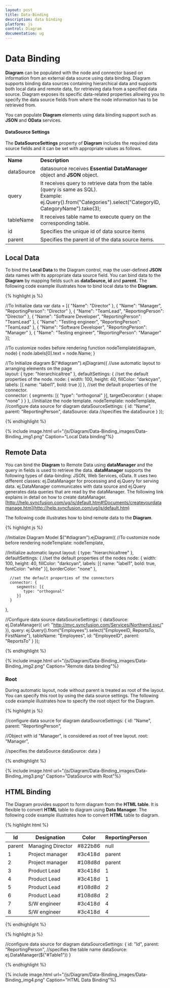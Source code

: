 ```yaml
---
layout: post
title: Data-Binding
description: data binding
platform: js
control: Diagram
documentation: ug
---
```


# Data Binding

**Diagram** can be populated with the node and connector based on information from an external data source using data binding. Diagram supports binding data sources containing hierarchical data and supports both local data and remote data, for retrieving data from a specified data source. Diagram exposes its specific data-related properties allowing you to specify the data source fields from where the node information has to be retrieved from.

You can populate **Diagram** elements using data binding support such as **JSON** and **OData** services.

#### DataSource Settings

The **DataSourceSettings** property of **Diagram** includes the required data source fields and it can be set with appropriate values as follows.

<table>
<tr>
<td>
<b>Name</b></td><td>
<b>Description</b></td></tr>
<tr>
<td>
dataSource</td><td>
datasource receives <b>Essential DataManager</b> object and <b>JSON</b> object.</td></tr>
<tr>
<td>
query</td><td>
It receives query to retrieve data from the table (query is same as SQL).<br/>
Example: ej.Query().from("Categories").select("CategoryID, CategoryName").take(3);</td></tr>
<tr>
<td>
tableName</td><td>
It receives table name to execute query on the corresponding table.</td></tr>
<tr>
<td>
id</td><td>
Specifies the unique id of data source items</td></tr>
<tr>
<td>
parent</td><td>
Specifies the parent id of the data source items.</td></tr>
</table>


## Local Data

To bind the **Local Data** to the Diagram control, map the user-defined **JSON** data names with its appropriate data source field. You can bind data to the **Diagram** by mapping fields such as **dataSource, id** and **parent.** The following code example illustrates how to bind local data to the **Diagram.**

{% highlight js %}

//To Initialize data
var data = [{
   "Name": "Director"
}, {
   "Name": "Manager",
   "ReportingPerson": "Director"
}, {
   "Name": "TeamLead",
   "ReportingPerson": "Director"
}, {
   "Name": "Software Developer",
   "ReportingPerson": "TeamLead"
}, {
   "Name": "Testing engineer",
   "ReportingPerson": "TeamLead"
}, {
   "Name": "Software Developer",
   "ReportingPerson": "Manager"
}, {
   "Name": "Testing engineer",
   "ReportingPerson": "Manager"
}];

//To customize nodes before rendering
function nodeTemplate(diagram, node) {
   node.labels[0].text = node.Name;
}

//To Initialize diagram
$("#diagram").ejDiagram({
   //use automatic layout to arranging elements on the page        
   layout: {
      type: "hierarchicaltree"
   },
   defaultSettings: {
      //set the default properties of the node.
      node: {
         width: 100,
         height: 40,
         fillColor: "darkcyan",
         labels: [{
            name: "label1",
            bold: true
         }]
      },
      //set the default properties of the connector.         
      connector: {
         segments: [{
            "type": "orthogonal"
         }],
         targetDecorator: {
            shape: "none"
         }
      }
   },
   //initialize the node template.
   nodeTemplate: nodeTemplate,
   //configure data source for diagram
   dataSourceSettings: {
      id: "Name",
      parent: "ReportingPerson",
      dataSource: data //specifies the dataSource
   }
});         

{% endhighlight %}

{% include image.html url="/js/Diagram/Data-Binding_images/Data-Binding_img1.png" Caption="Local Data binding"%}

## Remote Data

You can bind the **Diagram** to Remote Data using **dataManager** and the query in fields is used to retrieve the data. **dataManager** supports the following types of data-binding: JSON, Web Services, oData. It uses two different classes: ej.DataManager for processing and ej.Query for serving data. ej.DataManager communicates with data source and ej.Query generates data queries that are read by the dataManager. The following link explains in detail on how to create dataManager. [http://help.syncfusion.com/ug/js/default.htm#!Documents/createyourdatamanage.htm](http://help.syncfusion.com/ug/js/default.htm)

The following code illustrates how to bind remote data to the **Diagram**.

{% highlight js %}

//Initialize Diagram Model
$("#diagram").ejDiagram({
   //To customize node before rendering
   nodeTemplate: nodeTemplate,

   //Initialize automatic layout
   layout: {
      type: "hierarchicaltree"
   },
   defaultSettings: {
      //set the default properties of the nodes
      node: {
         width: 100,
         height: 40,
         fillColor: "darkcyan",
         labels: [{
            name: "label1",
            bold: true,
            fontColor: "white"
         }],
         borderColor: "none"
      },

      //set the default properties of the connectors
      connector: {
         segments: [{
            type: "orthogonal"
         }]
      }
   },

   //Configure data source
   dataSourceSettings: {
      dataSource: ej.DataManager({
         url: "http://mvc.syncfusion.com/Services/Northwnd.svc/"
      }),
      query: ej.Query().from("Employees").select("EmployeeID, ReportsTo, FirstName"),
      tableName: "Employees",
      id: "EmployeeID",
      parent: "ReportsTo"
   }
});

{% endhighlight %}

{% include image.html url="/js/Diagram/Data-Binding_images/Data-Binding_img2.png" Caption="Remote data binding"%}

### Root

During automatic layout, node without parent is treated as root of the layout. You can specify this root by using the data source settings. The following code example illustrates how to specify the root object for the Diagram.

{% highlight js %}

//configure data source for diagram
dataSourceSettings: {
   id: "Name",
   parent: "ReportingPerson",

   //Object with id "Manager", is considered as root of tree layout.
   root: "Manager",

   //specifies the dataSource
   dataSource: data
}

{% endhighlight %}

{% include image.html url="/js/Diagram/Data-Binding_images/Data-Binding_img3.png" Caption="DataSource with Root"%}

## HTML Binding

The Diagram provides support to form diagram from the **HTML table**. It is flexible to convert **HTML** table to diagram using **Data Manager**. The following code example illustrates how to convert **HTML** table to diagram.

{% highlight html %}

<!-- HTML Table -->
<table id="Table1">
     <thead>
         <tr>
             <th>Id</th>
             <th>Designation</th>
             <th>Color</th>
             <th>ReportingPerson</th>
         </tr>
     </thead>
     <tbody>
         <tr>
             <td>parent</td>                
             <td>Managing Director</td>
             <td>#822b86</td>
             <td>null</td>
         </tr>
         <tr>
             <td>1</td>
             <td>Project manager</td>
             <td>#3c418d</td>
             <td>parent</td>
         </tr>
         <tr>
             <td>2</td>
             <td>Project manager</td>
             <td>#108d8d</td>
             <td>parent</td>
         </tr>
          <tr>
             <td>3</td>
             <td>Product Lead</td>
             <td>#3c418d</td>
             <td>1</td>
         </tr>
         <tr>
             <td>4</td>
             <td>Product Lead</td>
             <td>#3c418d</td>
             <td>1</td>
         </tr>
         <tr>
             <td>5</td>
             <td>Product Lead</td>
             <td>#108d8d</td>
             <td>2</td>
         </tr>
         <tr>
             <td>6</td>
             <td>Product Lead</td>
             <td>#108d8d</td>
             <td>2</td>
         </tr>
         <tr>
             <td>7</td>
             <td>S/W engineer</td>
             <td>#3c418d</td>
             <td>4</td>
         </tr>
         <tr>
             <td>8</td>
             <td>S/W engineer</td>
             <td>#3c418d</td>
             <td>4</td>
         </tr>
     </tbody>
</table>
{% endhighlight %}

{% highlight js %}

//configure data source for diagram	
dataSourceSettings: {
   id: "Id",
   parent: "ReportingPerson",
   //specifies the table name 
   dataSource: ej.DataManager($("#Table1"))
}

{% endhighlight %}

{% include image.html url="/js/Diagram/Data-Binding_images/Data-Binding_img4.png" Caption="HTML Data Binding"%}